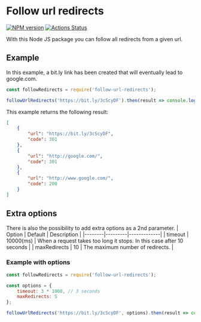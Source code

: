 # Follow url redirects
[![NPM version](https://img.shields.io/npm/v/follow-url-redirects)](https://www.npmjs.com/package/follow-url-redirects)
[![Actions Status](https://github.com/mrdaano/follow-url-redirects/workflows/Node.js%20CI/badge.svg)](https://github.com/mrdaano/follow-url-redirects/actions)

With this Node JS package you can follow all redirects from a given url.

## Example
In this example, a bit.ly link has been created that will eventually lead to google.com.

```javascript
const followRedirects = require('follow-url-redirects');

followUrlRedirects('https://bit.ly/3cScyDF').then(result => console.log(result));
```
This example returns the following result:
```json
[
    {
        "url": "https://bit.ly/3cScyDF",
        "code": 301
    },
    {
        "url": "http://google.com/",
        "code": 301
    },
    {
        "url": "http://www.google.com/",
        "code": 200
    }
]
```
## Extra options
There is also the possibility to add extra options as a 2nd parameter.
| Option | Default | Description |
|--------|---------|-------------|
| timeout | 10000(ms) | When a request takes too long it stops. In this case after 10 seconds |
| maxRedirects | 10 | The maximum number of redirects. |
### Example with options
```javascript
const followRedirects = require('follow-url-redirects');

const options = {
    timeout: 3 * 1000, // 3 seconds
    maxRedirects: 5
};

followUrlRedirects('https://bit.ly/3cScyDF', options).then(result => console.log(result));
```